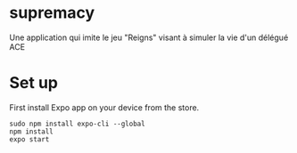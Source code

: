 # supremacy
Une application qui imite le jeu "Reigns" visant à simuler la vie d'un délégué ACE

# Set up

First install Expo app on your device from the store.
```
sudo npm install expo-cli --global
npm install
expo start
```

